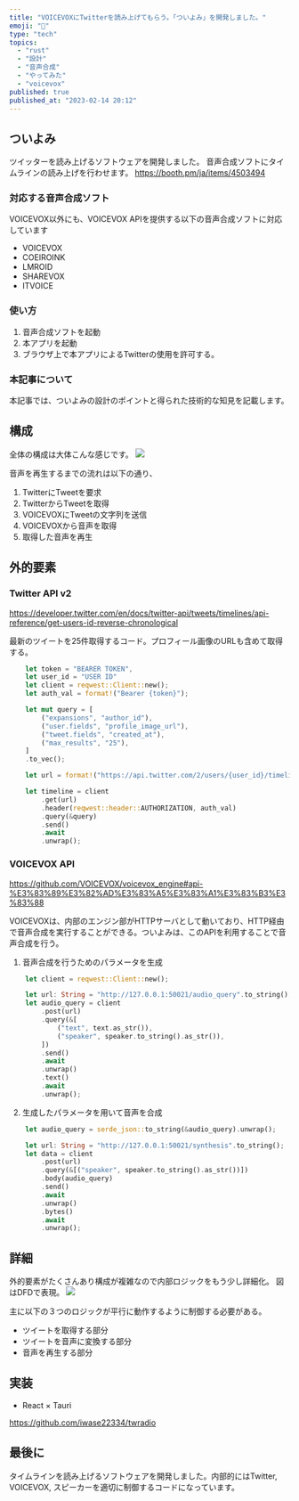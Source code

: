 ```yaml
---
title: "VOICEVOXにTwitterを読み上げてもらう。「ついよみ」を開発しました。"
emoji: "🥕"
type: "tech"
topics:
  - "rust"
  - "設計"
  - "音声合成"
  - "やってみた"
  - "voicevox"
published: true
published_at: "2023-02-14 20:12"
---
```


## ついよみ

ツイッターを読み上げるソフトウェアを開発しました。
音声合成ソフトにタイムラインの読み上げを行わせます。
https://booth.pm/ja/items/4503494


### 対応する音声合成ソフト

VOICEVOX以外にも、VOICEVOX APIを提供する以下の音声合成ソフトに対応しています
 - VOICEVOX
 - COEIROINK
 - LMROID
 - SHAREVOX
 - ITVOICE


### 使い方

1. 音声合成ソフトを起動
2. 本アプリを起動
3. ブラウザ上で本アプリによるTwitterの使用を許可する。


### 本記事について

本記事では、ついよみの設計のポイントと得られた技術的な知見を記載します。

## 構成

全体の構成は大体こんな感じです。
![](https://storage.googleapis.com/zenn-user-upload/483717d9c4e5-20230214.png)

音声を再生するまでの流れは以下の通り、

 1. TwitterにTweetを要求
 2. TwitterからTweetを取得
 3. VOICEVOXにTweetの文字列を送信
 4. VOICEVOXから音声を取得
 5. 取得した音声を再生

## 外的要素

### Twitter API v2

https://developer.twitter.com/en/docs/twitter-api/tweets/timelines/api-reference/get-users-id-reverse-chronological

最新のツイートを25件取得するコード。プロフィール画像のURLも含めて取得する。

```rust:src-tauri/src/twitter_client.rs
    let token = "BEARER TOKEN",
    let user_id = "USER ID"
    let client = reqwest::Client::new();
    let auth_val = format!("Bearer {token}");

    let mut query = [
        ("expansions", "author_id"),
        ("user.fields", "profile_image_url"),
        ("tweet.fields", "created_at"),
        ("max_results", "25"),
    ]
    .to_vec();

    let url = format!("https://api.twitter.com/2/users/{user_id}/timelines/reverse_chronological");

    let timeline = client
        .get(url)
        .header(reqwest::header::AUTHORIZATION, auth_val)
        .query(&query)
        .send()
        .await
        .unwrap();
```

### VOICEVOX API

https://github.com/VOICEVOX/voicevox_engine#api-%E3%83%89%E3%82%AD%E3%83%A5%E3%83%A1%E3%83%B3%E3%83%88

VOICEVOXは、内部のエンジン部がHTTPサーバとして動いており、HTTP経由で音声合成を実行することができる。ついよみは、このAPIを利用することで音声合成を行う。

1. 音声合成を行うためのパラメータを生成
```rust:src-tauri/src/voicegen_client.rs
    let client = reqwest::Client::new();

    let url: String = "http://127.0.0.1:50021/audio_query".to_string();
    let audio_query = client
        .post(url)
        .query(&[
            ("text", text.as_str()),
            ("speaker", speaker.to_string().as_str()),
        ])
        .send()
        .await
        .unwrap()
        .text()
        .await
        .unwrap();
```

2. 生成したパラメータを用いて音声を合成
```rust:src-tauri/src/voicegen_client.rs
    let audio_query = serde_json::to_string(&audio_query).unwrap();

    let url: String = "http://127.0.0.1:50021/synthesis".to_string();
    let data = client
        .post(url)
        .query(&[("speaker", speaker.to_string().as_str())])
        .body(audio_query)
        .send()
        .await
        .unwrap()
        .bytes()
        .await
        .unwrap();
```

## 詳細

外的要素がたくさんあり構成が複雑なので内部ロジックをもう少し詳細化。
図はDFDで表現。
![](https://storage.googleapis.com/zenn-user-upload/a371b5f38567-20230214.png)

主に以下の３つのロジックが平行に動作するように制御する必要がある。
 - ツイートを取得する部分
 - ツイートを音声に変換する部分
 - 音声を再生する部分

## 実装

 - React × Tauri

https://github.com/iwase22334/twradio


## 最後に

タイムラインを読み上げるソフトウェアを開発しました。内部的にはTwitter, VOICEVOX, スピーカーを適切に制御するコードになっています。
